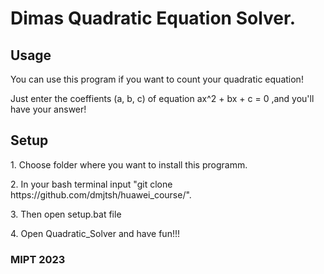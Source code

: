 <h1>Dimas Quadratic Equation Solver.</h1>
<h2>Usage</h2>
<p>You can use this program if you want to count your quadratic equation!</p> 
<p>Just enter the coeffients (a, b, c) of equation ax^2 + bx + c = 0 ,and you'll have your answer!</p>
<h2>Setup</h2>
<p>1. Choose folder where you want to install this programm.</p>
<p>2. In your bash terminal input "git clone https://github.com/dmjtsh/huawei_course/".</p>
<p>3. Then open setup.bat file</p>
<p>4. Open Quadratic_Solver and have fun!!!</p>
<h3>MIPT 2023</h3>
